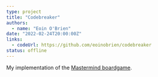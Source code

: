 ```yaml
---
type: project
title: "Codebreaker"
authors:
  - name: "Eoin O'Brien"
date: "2022-02-24T20:00:00Z"
links:
  - codeUrl: https://github.com/eoinobrien/codebreaker
status: offline
---
```


My implementation of the [Mastermind boardgame](https://en.wikipedia.org/wiki/Mastermind_(board_game)).
